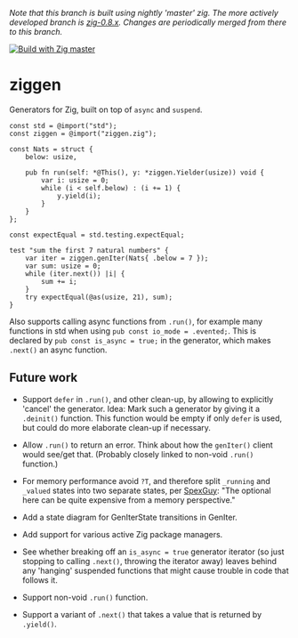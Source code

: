 _Note that this branch is built using nightly 'master' zig.
The more actively developed branch is
[zig-0.8.x](https://github.com/marnix/ziggen/tree/zig-0.8.x).
Changes are periodically merged from there to this branch._

[![Build with Zig master](https://github.com/marnix/ziggen/workflows/Build%20with%20zig%20master/badge.svg?branch=main)](https://github.com/marnix/ziggen/actions?query=branch%3Amain)

# ziggen

Generators for Zig, built on top of `async` and `suspend`.

```zig
const std = @import("std");
const ziggen = @import("ziggen.zig");

const Nats = struct {
    below: usize,

    pub fn run(self: *@This(), y: *ziggen.Yielder(usize)) void {
        var i: usize = 0;
        while (i < self.below) : (i += 1) {
            y.yield(i);
        }
    }
};

const expectEqual = std.testing.expectEqual;

test "sum the first 7 natural numbers" {
    var iter = ziggen.genIter(Nats{ .below = 7 });
    var sum: usize = 0;
    while (iter.next()) |i| {
        sum += i;
    }
    try expectEqual(@as(usize, 21), sum);
}
```

Also supports calling async functions from `.run()`,
for example many functions in std
when using `pub const io_mode = .evented;`.
This is declared by `pub const is_async = true;` in the generator,
which makes `.next()` an async function.


## Future work

* Support `defer` in `.run()`, and other clean-up,
  by allowing to explicitly 'cancel' the generator.
  Idea: Mark such a generator by giving it a `.deinit()` function.
  This function would be empty if only `defer` is used,
  but could do more elaborate clean-up if necessary.

* Allow `.run()` to return an error.
  Think about how the `genIter()` client would see/get that.
  (Probably closely linked to non-void `.run()` function.)

* For memory performance avoid `?T`, and therefore
  split `_running` and `_valued` states into two separate states,
  per [SpexGuy](https://github.com/SpexGuy):
  "The optional here can be quite expensive from a memory perspective."

* Add a state diagram for GenIterState transitions in GenIter.

* Add support for various active Zig package managers.

* See whether breaking off an `is_async = true` generator iterator
  (so just stopping to calling `.next()`, throwing the iterator away)
  leaves behind any 'hanging' suspended functions
  that might cause trouble in code that follows it.

* Support non-void `.run()` function.

* Support a variant of `.next()` that takes a value
  that is returned by `.yield()`.
